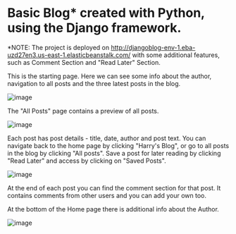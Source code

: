 # Basic Blog* created with Python, using the Django framework.

*NOTE: The project is deployed on http://djangoblog-env-1.eba-uzd27en3.us-east-1.elasticbeanstalk.com/ with some additional features, such as Comment Section and "Read Later" Section.



This is the starting page. Here we can see some info about the author, navigation to all posts and the three latest posts in the blog.

![image](https://user-images.githubusercontent.com/103630456/220336758-2a80f295-f9d9-47a7-87be-d57bf07ce858.png)

The "All Posts" page contains a preview of all posts.

![image](https://user-images.githubusercontent.com/103630456/220336999-532cba96-3639-4b03-871f-f3129f5da210.png)

Each post has post details - title, date, author and post text. You can navigate back to the home page by clicking "Harry's Blog", or go to all posts in the blog by clicking "All posts". Save a post for later reading by clicking "Read Later" and access by clicking on "Saved Posts".

![image](https://user-images.githubusercontent.com/103630456/220337136-6b41a2b7-9f09-4670-b16a-6478a3d09f8e.png)

At the end of each post you can find the comment section for that post. It contains comments from other users and you can add your own too.



At the bottom of the Home page there is additional info about the Author.

![image](https://user-images.githubusercontent.com/103630456/214598415-aea063c4-5815-4cf8-af37-adba64e742f9.png)
